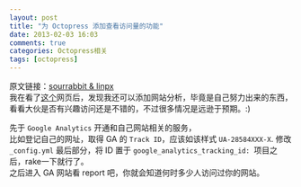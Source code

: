 ```yaml
---
layout: post
title: "为 Octopress 添加查看访问量的功能"
date: 2013-02-03 16:03
comments: true
categories: Octopress相关
tags: [octopress]
---
```

原文链接：[sourrabbit & linpx](http://colors4.us/blog/2012/01/08/octopressbo-ke-cong-ling-kai-shi-iii/)  
我在看了[这个](http://www.whatwherewhy.me/colophon/)网页后，发现我还可以添加网站分析，毕竟是自己努力出来的东西，  
看看大伙是否有兴趣访问还是不错的，不过很多情况是远逊于预期。:)
<!--  more -->
先于 `Google Analytics` 开通和自己网站相关的服务，  
比如登记自己的网址，取得 GA 的 `Track ID`，应该如该样式 `UA-28584XXX-X`.
修改 `_config.yml` 最后部分，将 ID 置于 `google_analytics_tracking_id: `项目之后，rake一下就行了。  
之后进入 GA 网站看 report 吧，你就会知道何时多少人访问过你的网站。
